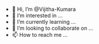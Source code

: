 - 👋 Hi, I’m @Vijitha-Kumara
- 👀 I’m interested in ...
- 🌱 I’m currently learning ...
- 💞️ I’m looking to collaborate on ...
- 📫 How to reach me ...

<!---
Vijitha-Kumara/Vijitha-Kumara is a ✨ special ✨ repository because its `README.md` (this file) appears on your GitHub profile.
You can click the Preview link to take a look at your changes.
--->
